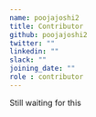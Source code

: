 ```yaml
---
name: poojajoshi2
title: Contributor
github: poojajoshi2
twitter: ""
linkedin: ""
slack: ""
joining_date: ""
role : contributor
---
```


Still waiting for this

